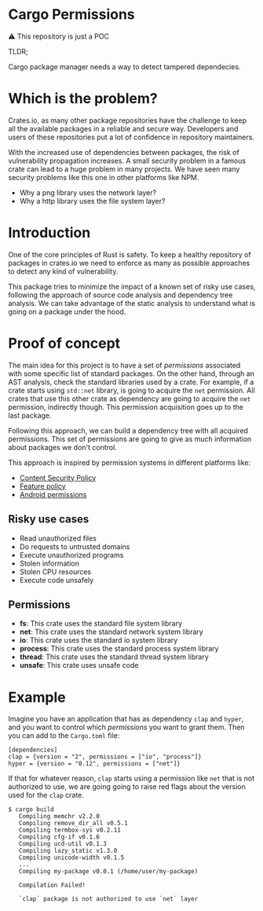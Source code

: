 # Cargo Permissions

:warning: This repository is just a POC

TLDR;

Cargo package manager needs a way to detect tampered dependecies.

# Which is the problem?

Crates.io, as many other package repositories have the challenge to keep all
the available packages in a reliable and secure way. Developers and users
of these repositories put a lot of confidence in repository maintainers.

With the increased use of dependencies between packages, the risk of
vulnerability propagation increases. A small security problem in a famous
crate can lead to a huge problem in many projects. We have seen many security
problems like this one in other platforms like NPM.

- Why a png library uses the network layer?
- Why a http library uses the file system layer?

# Introduction

One of the core principles of Rust is safety. To keep a healthy repository of
packages in crates.io we need to enforce as many as possible approaches to
detect any kind of vulnerability.

This package tries to minimize the impact of a known set of risky use cases,
following the approach of source code analysis and dependency tree analysis. We
can take advantage of the static analysis to understand what is going on a
package under the hood.

# Proof of concept

The main idea for this project is to have a set of _permissions_ associated
with some specific list of standard packages. On the other hand, through an AST
analysis, check the standard libraries used by a crate. For example, if a crate
starts using `std::net` library, is going to acquire the `net` permission. All
crates that use this other crate as dependency are going to acquire the `net`
permission, indirectly though. This permission acquisition goes up to the last
package.

Following this approach, we can build a dependency tree with all acquired
permissions. This set of permissions are going to give as much information
about packages we don't control.

This approach is inspired by permission systems in different platforms like:

- [Content Security Policy](https://developer.mozilla.org/en-US/docs/Web/HTTP/CSP)
- [Feature policy](https://developer.mozilla.org/en-US/docs/Web/HTTP/Headers/Feature-Policy)
- [Android permissions](https://developer.android.com/guide/topics/permissions/overview)

## Risky use cases

- Read unauthorized files
- Do requests to untrusted domains
- Execute unauthorized programs
- Stolen information
- Stolen CPU resources
- Execute code unsafely

## Permissions

- **fs**: This crate uses the standard file system library
- **net**: This crate uses the standard network system library
- **io**: This crate uses the standard io system library
- **process**: This crate uses the standard process system library
- **thread**: This crate uses the standard thread system library
- **unsafe**: This crate uses unsafe code

# Example

Imagine you have an application that has as dependency `clap` and `hyper`, and
you want to control which _permissions_ you want to grant them. Then you can
add to the `Cargo.toml` file:

```
[dependencies]
clap = {version = "2", permissions = ["io", "process"]}
hyper = {version = "0.12", permissions = ["net"]}
```

If that for whatever reason, `clap` starts using a permission like `net` that
is not authorized to use, we are going going to raise red flags about the
version used for the `clap` crate.

```
$ cargo build
   Compiling memchr v2.2.0
   Compiling remove_dir_all v0.5.1
   Compiling termbox-sys v0.2.11
   Compiling cfg-if v0.1.6
   Compiling ucd-util v0.1.3
   Compiling lazy_static v1.3.0
   Compiling unicode-width v0.1.5
   ...
   Compiling my-package v0.0.1 (/home/user/my-package)

   Compilation Failed!

   `clap` package is not authorized to use `net` layer
```
